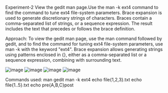 Experiment-2 View the gedit man page.Use the man -k ext4 command to find the command to tune ext4 file-system parameters. Brace expansion is used to generate discretionary strings of characters. Braces contain a comma-separated list of strings, or a sequence expression. The result includes the text that precedes or follows the brace definition.

Approach: To view the gedit man page, use the man command followed by gedit, and to find the command for tuning ext4 file-system parameters, use man -k with the keyword "ext4". Brace expansion allows generating strings using patterns enclosed in {}, either as a comma-separated list or a sequence expression, combining with surrounding text.

![image](https://github.com/user-attachments/assets/96661cee-2b1b-4a6f-b33e-5530ff8ce2f2)
![image](https://github.com/user-attachments/assets/fcc667f3-a367-40cc-b55e-8eb9c4b58c98)
![image](https://github.com/user-attachments/assets/79baad71-fd81-4c34-96dd-32591c20e72d)
![image](https://github.com/user-attachments/assets/3674821a-b300-488c-b77e-d194d0247565)

Commands used: man gedit man -k ext4 echo file{1,2,3}.txt echo file{1..5}.txt echo pre{A,B,C}post


